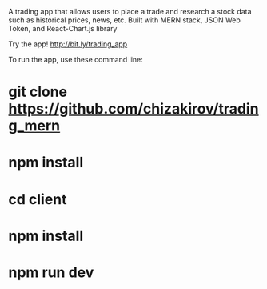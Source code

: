 A trading app that allows users to place a trade and research a stock data such as historical prices, news, etc. Built with MERN stack, JSON Web Token, and React-Chart.js library

Try the app!
http://bit.ly/trading_app

To run the app, use these command line:

# git clone https://github.com/chizakirov/trading_mern
# npm install
# cd client
# npm install
# npm run dev
